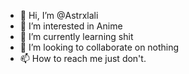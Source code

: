 - 👋 Hi, I’m @Astrxlali
- 👀 I’m interested in Anime
- 🌱 I’m currently learning shit
- 💞️ I’m looking to collaborate on nothing 
- 📫 How to reach me just don't. 

<!---
Astrxlali/Astrxlali is a ✨ special ✨ repository because its `README.md` (this file) appears on your GitHub profile.
You can click the Preview link to take a look at your changes.
--->
